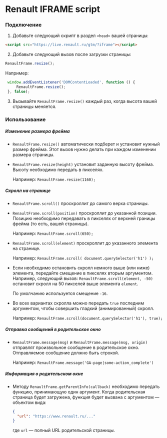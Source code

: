 # Renault IFRAME script

### Подключение

1. Добавьте следующий скрипт в раздел `<head>` вашей страницы:
  
  ```html
  <script src="https://live.renault.ru/gtm/?iframe"></script>
  ```

2. Добавьте следующий вызов после загрузки страницы:
  
  ```javascript
  RenaultFrame.resize();
  ```
  
  Например:
  
  ```javascript
   window.addEventListener('DOMContentLoaded', function () {
       RenaultFrame.resize();
   }, false);
  ```

3. Вызывайте `RenaultFrame.resize()` каждый раз, когда высота вашей страницы
  меняется.

### Использование

##### Изменение размера фрейма

- `RenaultFrame.resize()` автоматически подберет и установит нужный размер
  фрейма. Этот вызов нужно делать при каждом изменении размера страницы.
  
- `RenaultFrame.resize(height)` установит заданную высоту фрейма. Высоту
  необходимо передать в пикселях.
  
  Например: `RenaultFrame.resize(1160);`

##### Скролл на странице

- `RenaultFrame.scroll()` проскроллит до самого верха страницы.

- `RenaultFrame.scroll(position)` проскроллит до указанной позиции. Позицию
  необходимо передавать в пикселях от верхней границы фрейма (то есть,
  вашей страницы).
  
  Например: `RenaultFrame.scroll(650);`

- `RenaultFrame.scroll(element)` проскроллит до указанного элемента
  на странице.
  
  Например: `RenaultFrame.scroll( document.querySelector('h1') );`
  
- Если необходимо остановить скролл немного выше (или ниже) элемента,
  передайте смещение в пикселях вторым аргументом. Например, следующий
  вызов: `RenaultFrame.scroll(element, -50)` остановит скролл на 50 пикселей
  выше элемента `element`.
  
  По умолчанию используется смещение `-16`.

- Во всех вариантах скролла можно передать `true` последним аргументом, чтобы
  совершить гладкий (анимированный) скролл.
  
  Например: `RenaultFrame.scroll(document.querySelector('h1'), true);`

##### Отправка сообщений в родительское окно

- `RenaultFrame.message(msg)` и `RenaultFrame.message(msg, origin)` отправлят
  произвольное сообщение в родительское окно. Отправляемое сообщение должно
  быть строкой.
  
  Например: `RenaultFrame.message('GA-page|some-action_complete')`

##### Информация о родительском окне

- Методу `RenaultFrame.getParentInfo(callback)` необходимо передать функцию,
  принимающую один аргумент. Когда родительская страница будет загружена,
  функция будет вызвана с аргументом ― объектом вида:
  
  ```json
  {
    "url": "https://www.renault.ru/..."
  }
  ```
  
  где `url` ― полный URL родительской страницы.
